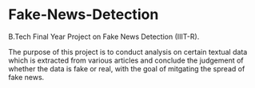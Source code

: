 # Fake-News-Detection 
B.Tech Final Year Project on Fake News Detection (IIIT-R).

The purpose of this project is to conduct analysis on certain textual data which is extracted from various articles and conclude the judgement of whether the data is fake or real, with the goal of mitgating the spread of fake news.
